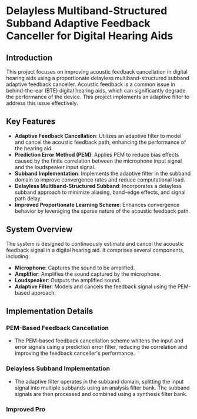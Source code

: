 # Delayless Multiband-Structured Subband Adaptive Feedback Canceller for Digital Hearing Aids

## Introduction
This project focuses on improving acoustic feedback cancellation in digital hearing aids using a proportionate delayless multiband-structured subband adaptive feedback canceller. Acoustic feedback is a common issue in behind-the-ear (BTE) digital hearing aids, which can significantly degrade the performance of the device. This project implements an adaptive filter to address this issue effectively.

## Key Features
- **Adaptive Feedback Cancellation**: Utilizes an adaptive filter to model and cancel the acoustic feedback path, enhancing the performance of the hearing aid.
- **Prediction Error Method (PEM)**: Applies PEM to reduce bias effects caused by the finite correlation between the microphone input signal and the loudspeaker input signal.
- **Subband Implementation**: Implements the adaptive filter in the subband domain to improve convergence rates and reduce computational load.
- **Delayless Multiband-Structured Subband**: Incorporates a delayless subband approach to minimize aliasing, band-edge effects, and signal path delay.
- **Improved Proportionate Learning Scheme**: Enhances convergence behavior by leveraging the sparse nature of the acoustic feedback path.

## System Overview
The system is designed to continuously estimate and cancel the acoustic feedback signal in a digital hearing aid. It comprises several components, including:
- **Microphone**: Captures the sound to be amplified.
- **Amplifier**: Amplifies the sound captured by the microphone.
- **Loudspeaker**: Outputs the amplified sound.
- **Adaptive Filter**: Models and cancels the feedback signal using the PEM-based approach.

## Implementation Details
### PEM-Based Feedback Cancellation
- The PEM-based feedback cancellation scheme whitens the input and error signals using a prediction error filter, reducing the correlation and improving the feedback canceller's performance.

### Delayless Subband Implementation
- The adaptive filter operates in the subband domain, splitting the input signal into multiple subbands using an analysis filter bank. The subband signals are then processed and combined using a synthesis filter bank.

### Improved Pro
